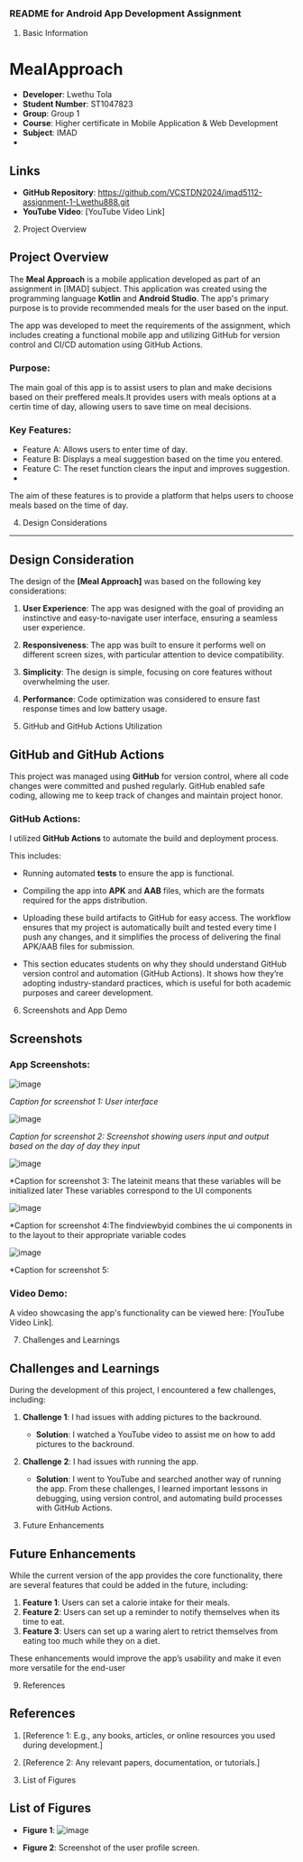 

### **README for Android App Development Assignment**

1. Basic Information

# MealApproach
- **Developer**: Lwethu Tola
- **Student Number**: ST1047823
- **Group**:  Group 1
- **Course**: Higher certificate in Mobile Application & Web Development
- **Subject**: IMAD
- 
## Links
- **GitHub Repository**: https://github.com/VCSTDN2024/imad5112-assignment-1-Lwethu888.git
- **YouTube Video**: [YouTube Video Link]

2. Project Overview


## Project Overview
The **Meal Approach** is a mobile application developed as part of an assignment in [IMAD] subject. This application was created using the programming language **Kotlin** and **Android Studio**. The app's primary purpose is to provide recommended meals for the user based on the input.

The app was developed to meet the requirements of the assignment, which includes creating a functional mobile app and utilizing GitHub for version control and CI/CD automation using GitHub Actions.


### Purpose:
The main goal of this app is to assist users to plan and make decisions based on their preffered meals.It provides users with meals options at a certin time of day, allowing users to save time on meal decisions.

### Key Features:
- Feature A: Allows users to enter time of day.
- Feature B: Displays a meal suggestion based on the time you entered. 
- Feature C: The reset function clears the input and improves suggestion.
-  
The aim of these features is to provide a platform that helps users to choose meals based on the time of day.
   
4. Design Considerations
------------------------

## Design Consideration
The design of the **[Meal Approach]** was based on the following key considerations:

1. **User Experience**: The app was designed with the goal of providing an instinctive and easy-to-navigate user interface, ensuring a seamless user experience.
   
2. **Responsiveness**: The app was built to ensure it performs well on different screen sizes, with particular attention to device compatibility.
   
3. **Simplicity**: The design is simple, focusing on core features without overwhelming the user.
   
4. **Performance**: Code optimization was considered to ensure fast response times and low battery usage.


5. GitHub and GitHub Actions Utilization

## GitHub and GitHub Actions
This project was managed using **GitHub** for version control, where all code changes were committed and pushed regularly. GitHub enabled safe coding, allowing me to keep track of changes and maintain project honor.

### GitHub Actions:
I utilized **GitHub Actions** to automate the build and deployment process. 

This includes:
- Running automated **tests** to ensure the app is functional.
- Compiling the app into **APK** and **AAB** files, which are the formats required for the apps distribution.
- Uploading these build artifacts to GitHub for easy access.
The workflow ensures that my project is automatically built and tested every time I push any changes, and it simplifies the process of delivering the final APK/AAB files for submission.

- This section educates students on why they should understand GitHub version control and automation (GitHub Actions). It shows how they’re adopting industry-standard practices, which is useful for both academic purposes and career development.


6. Screenshots and App Demo


## Screenshots
### App Screenshots:

![image](https://github.com/user-attachments/assets/0162ba83-85bc-456c-a07f-bb8a811e04d9)

*Caption for screenshot 1: User interface*

![image](https://github.com/user-attachments/assets/a2f6bffb-820d-4005-b897-704c9c789a88)

*Caption for screenshot 2: Screenshot showing users input and output based on the day of day they input*

![image](https://github.com/user-attachments/assets/4e99a6e9-98c3-482a-9039-7b3e0f03799c)

*Caption for screenshot 3: The lateinit means that these variables will be initialized later
                           These variables correspond to the UI components

![image](https://github.com/user-attachments/assets/08fbb0b1-b9ef-4d64-ad0f-f39e94d5c017)

*Caption for screenshot 4:The findviewbyid combines the ui components in to the layout to their appropriate variable codes

![image](https://github.com/user-attachments/assets/619a7394-476c-4c23-bc95-5f0644517aaf)

*Caption for screenshot 5: 


### Video Demo:
A video showcasing the app's functionality can be viewed here: [YouTube Video Link].

7. Challenges and Learnings

## Challenges and Learnings
During the development of this project, I encountered a few challenges, including:

1. **Challenge 1**: I had issues with adding pictures to the backround. 
   - **Solution**:  I watched a YouTube video to assist me on how to add pictures to the backround.
   
2. **Challenge 2**: I had issues with running the app.
   - **Solution**: I went to YouTube and searched another way of running the app.
From these challenges, I learned important lessons in debugging, using version control, and automating build processes with GitHub Actions.

8. Future Enhancements

## Future Enhancements
While the current version of the app provides the core functionality, there are several features that could be added in the future, including:
1. **Feature 1**: Users can set a calorie intake for their meals.
2. **Feature 2**: Users can set up a reminder to notify themselves when its time to eat.
3. **Feature 3**: Users can set up a waring alert to retrict themselves from eating too much while they on a diet.

These enhancements would improve the app’s usability and make it even more versatile for the end-user

9. References


## References
1. [Reference 1: E.g., any books, articles, or online resources you used during development.]
2. [Reference 2: Any relevant papers, documentation, or tutorials.]

10. List of Figures

## List of Figures
- **Figure 1**: ![image](https://github.com/user-attachments/assets/21801e74-8af0-48ee-9804-61e4e4a9fa23)

- **Figure 2**: Screenshot of the user profile screen.

